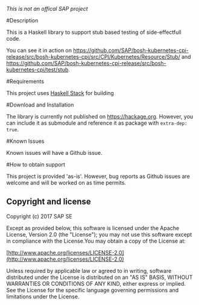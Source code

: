 *This is not an offical SAP project*

#Description

This is a Haskell library to support stub based testing of side-effectfull code.

You can see it in action on https://github.com/SAP/bosh-kubernetes-cpi-release/src/bosh-kubernetes-cpi/src/CPI/Kubernetes/Resource/Stub/ and https://github.com/SAP/bosh-kubernetes-cpi-release/src/bosh-kubernetes-cpi/test/stub.

#Requirements

This project uses [Haskell Stack](https://docs.haskellstack.org/en/stable/README/) for building

#Download and Installation

The library is currently not published on https://hackage.org. However, you can include it as submodule and reference it as package with `extra-dep: true`.

#Known Issues

Known issues will have a Github issue.

#How to obtain support

This project is provided 'as-is'. However, bug reports as Github issues are welcome and will be worked on as time permits.

Copyright and license
---------------------

Copyright (c) 2017 SAP SE

Except as provided below, this software is licensed under the Apache License, Version 2.0 (the "License"); you may not use this software except in compliance with the License.You may obtain a copy of the License at:

[http://www.apache.org/licenses/LICENSE-2.0](http://www.apache.org/licenses/LICENSE-2.0)

Unless required by applicable law or agreed to in writing, software distributed under the License is distributed on an "AS IS" BASIS, WITHOUT WARRANTIES OR CONDITIONS OF ANY KIND, either express or implied. See the License for the specific language governing permissions and limitations under the License.
